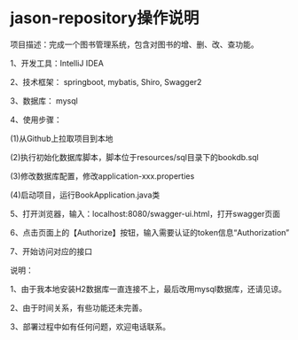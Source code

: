 # jason-repository操作说明
项目描述：完成一个图书管理系统，包含对图书的增、删、改、查功能。<p>
1、开发工具：IntelliJ IDEA<p>
2、技术框架：
    springboot,
    mybatis,
    Shiro,
    Swagger2
    <p>
3、数据库：
    mysql
    <p>
4、使用步骤：<p>
    (1)从Github上拉取项目到本地<p>
    (2)执行初始化数据库脚本，脚本位于resources/sql目录下的bookdb.sql<p>
    (3)修改数据库配置，修改application-xxx.properties<p>
    (4)启动项目，运行BookApplication.java类<p>
5、打开浏览器，输入：localhost:8080/swagger-ui.html，打开swagger页面<p>
6、点击页面上的【Authorize】按钮，输入需要认证的token信息“Authorization”<p>
7、开始访问对应的接口<p>

说明：<p>
    1、由于我本地安装H2数据库一直连接不上，最后改用mysql数据库，还请见谅。<p>
    2、由于时间关系，有些功能还未完善。<p>
    3、部署过程中如有任何问题，欢迎电话联系。<p>